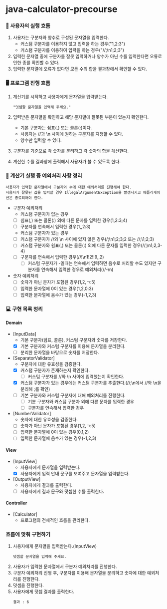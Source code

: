 # java-calculator-precourse

### 🥳 사용자의 실행 흐름

1. 사용자는 구분자와 양수로 구성된 문자열을 입력한다.
    - 커스텀 구분자를 이용하지 않고 입력을 하는 경우("1,2:3")
    - 커스텀 구분자를 이용하여 입력을 하는 경우("//;\n1;2;3")
2. 입력한 문자열 중에 구분자를 잘못 입력하거나 양수가 아닌 수를 입력한다면 오류로 인한 종를 확인할 수 있다.
3. 입력한 문자열에 오류가 없다면 모든 수의 합을 결과창에서 확인할 수 있다.

### 🖥️ 프로그램 진행 흐름

1. 계산기를 시작하고 사용자에게 문자열을 입력받는다.
    ``` 
    "덧셈할 문자열을 입력해 주세요."
    ```
2. 입력받은 문자열을 확인하고 해당 문자열에 잘못된 부분이 있는지 확인한다.
    - 기본 구분자는 쉼표(,) 또는 콜론(:)이다.
    - 사용자는 //과 \n 사이에 원하는 구분자를 지정할 수 있다.
    - 양수만 입력할 수 있다.

3. 구분자를 기준으로 각 숫자를 분리하고 각 숫자의 합을 계산한다.
4. 계산한 수를 결과창에 출력해서 사용자가 볼 수 있도록 한다.

### 🚨 계산기 실행 중 예외처리 사항 정리

```
사용자가 입력한 문자열에서 구분자와 수에 대한 예외처리를 진행해야 한다. 
사용자가 잘못된 값을 입력할 경우 IllegalArgumentException을 발생시키고 애플리케이션은 종료되어야 한다.
```

- 구분자 예외처리
    - 커스텀 구분자가 없는 경우
    - [ ] 쉼표(,) 또는 콜론(:) 외에 다른 문자를 입력한 경우(1,2:3;4)
    - [ ] 구분자를 연속해서 입력한 경우(1,,2:3)
    - 커스텀 구분자가 있는 경우
    - [ ] 커스텀 구분자가 //와 \n 사이에 있지 않은 경우(/;\n1;2;3;2 또는 //;\1;2;3)
    - [ ] 커스텀 구분자와 쉼표(,) 또는 콜론(:) 외에 다른 문자를 입력한 경우(//;\n1;2,3-4)
    - [ ] 구분자를 연속해서 입력한 경우(//!\n1!2!!9,,2)
        - [ ] 커스텀 구분자가 -일때는 연속해서 입력하면 음수로 처리할 수도 있지만 구분자를 연속해서 입력한 경우로 예외처리(//-\n)
- 숫자 예외처리
    - [ ] 숫자가 아닌 문자가 포함된 경우(1,2,ㄱ:5)
    - [ ] 입력한 문자열에 0이 있는 경우(1,2,0:3)
    - [ ] 입력한 문자열에 음수가 있는 경우(-1,2,3)

### 💻 구현 목록 정리

#### Domain

- [InputData]
    - 기본 구분자(쉼표, 콜론), 커스텀 구분자와 숫자를 저장한다.
    - [x] 기본 구분자와 커스텀 구분자를 이용해 문자열을 분리한다.
    - [ ] 분리한 문자열을 바탕으로 숫자를 저장한다.
- [SeparatorValidator]
    - 구분자에 대한 유효성을 검증한다.
    - [x] 커스텀 구분자가 존재하는지 확인한다.
        - [ ] 커스텀 구분자를 //와 \n 사이에 입력했는지 확인한다.
    - [x] 커스텀 구분자가 있는 경우에는 커스텀 구분자를 추출한다.(//;\n에서 //와 \n을 분리해 ;를 확인)
    - [ ] 기본 구분자와 커스텀 구분자에 대해 예외처리를 진행한다.
        - [ ] 기분 구분자와 커스텀 구분자 외에 다른 문자를 입력한 경우
        - [ ] 구분자를 연속해서 입력한 경우
- [NumberValidator]
    - 숫자에 대한 유효성을 검증한다.
    - [ ] 숫자가 아닌 문자가 포함된 경우(1,2,ㄱ:5)
    - [ ] 입력한 문자열에 0이 있는 경우(0,1,2)
    - [ ] 입력한 문자열에 음수가 있는 경우(-1,2,3)

#### View

- [InputView]
    - 사용자에게 문자열을 입력받는다.
    - [x] 사용자에게 입력 안내 문구를 보여주고 문자열을 입력받는다.

- [OutputView]
    - 사용자에게 결과를 출력한다.
    - [ ] 사용자에게 결과 문구와 덧셈한 수를 출력한다.

#### Controller

- [Calculator]
    - 프로그램의 전체적인 흐름을 관리한다.

### 흐름에 맞춰 구현하기

1. 사용자에게 문자열을 입력받는다.(InputView)
   ```
   덧셈할 문자열을 입력해 주세요.
   ``` 
2. 사용자가 입력한 문자열에서 구분자 예외처리를 진행한다.
3. 구분자 예외처리 진행 후, 구분자를 이용해 문자열을 분리하고 숫자에 대한 예외처리를 진행한다.
4. 덧셈을 진행한다.
5. 사용자에게 덧셈 결과를 출력한다.
   ```
   결과 : 6
   ``` 
